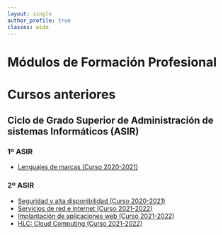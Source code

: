 ```yaml
---
layout: single
author_profile: true
classes: wide
---
```

# Módulos de Formación Profesional
# Cursos anteriores

## Ciclo de Grado Superior de Administración de sistemas Informáticos (ASIR)

### 1º ASIR

* [Lenguajes de marcas (Curso 2020-2021)](lmgs)

### 2º ASIR

* [Seguridad y alta disponibilidad (Curso 2020-2021)](seguridadgs)
* [Servicios de red e internet (Curso 2021-2022)](sri2122)
* [Implantación de aplicaciones web (Curso 2021-2022)](iaw2122)
* [HLC: Cloud Computing (Curso 2021-2022)](hlc2122)

<!--
## Ciclo de Grado Medio de Técnico en Sistemas Microinformáticos y Redes (SMR)
### 2º SMR
* [Seguridad Informática 2018-2019](seguridadgm)
-->
